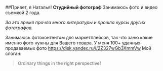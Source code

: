 ##Привет, я Наталья!
**Студийный фотограф**
Занимаюсь фото и видео съемкой 2 года.

*За это время прочла много литературы и прошла курсы других фотографов.*

Занимаюсь фотоконтентом для маркетплейсов, так что заню какие именно фото нужны для Вашего товара.
У меня 100+ удачных продаваемых фото
https://disk.yandex.ru/i/2Z327wGb3XmmVw
Мой слоган: 
>Ordinary things in the right perspective!